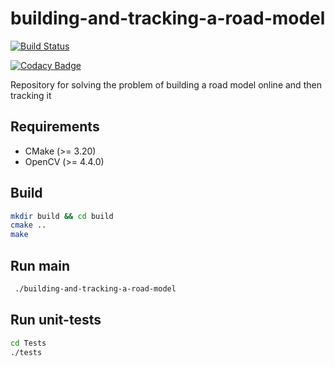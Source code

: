 # building-and-tracking-a-road-model

[![Build Status](https://app.travis-ci.com/alechh/building-and-tracking-a-road-model.svg?token=nkfHMH8bU4FvD1venBAz&branch=master)](https://app.travis-ci.com/alechh/building-and-tracking-a-road-model)

[![Codacy Badge](https://app.codacy.com/project/badge/Grade/f28509be7b62493296897c9ef2638864)](https://www.codacy.com/gh/alechh/building-and-tracking-a-road-model/dashboard?utm_source=github.com&amp;utm_medium=referral&amp;utm_content=alechh/building-and-tracking-a-road-model&amp;utm_campaign=Badge_Grade)

Repository for solving the problem of building a road model online and then tracking it

## Requirements
  *  CMake (>= 3.20)
  *  OpenCV (>= 4.4.0)

## Build
```bash 
mkdir build && cd build
cmake ..
make
```

## Run main
```bash
 ./building-and-tracking-a-road-model
```

## Run unit-tests
```bash
cd Tests
./tests
```
